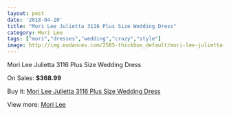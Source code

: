 ```yaml
---
layout: post
date: '2018-04-20'
title: "Mori Lee Julietta 3116 Plus Size Wedding Dress"
category: Mori Lee
tags: ["mori","dresses","wedding","crazy","style"]
image: http://img.eudances.com/2585-thickbox_default/mori-lee-julietta-3116-plus-size-wedding-dress.jpg
---
```

Mori Lee Julietta 3116 Plus Size Wedding Dress

On Sales: **$368.99**
<a href="https://www.eudances.com/en/mori-lee/862-mori-lee-julietta-3116-plus-size-wedding-dress.html"><amp-img layout="responsive" width="600" height="600" src="//img.eudances.com/2585-thickbox_default/mori-lee-julietta-3116-plus-size-wedding-dress.jpg" alt="Mori Lee Julietta 3116 Plus Size Wedding Dress 0" /></a>
<a href="https://www.eudances.com/en/mori-lee/862-mori-lee-julietta-3116-plus-size-wedding-dress.html"><amp-img layout="responsive" width="600" height="600" src="//img.eudances.com/2587-thickbox_default/mori-lee-julietta-3116-plus-size-wedding-dress.jpg" alt="Mori Lee Julietta 3116 Plus Size Wedding Dress 1" /></a>
<a href="https://www.eudances.com/en/mori-lee/862-mori-lee-julietta-3116-plus-size-wedding-dress.html"><amp-img layout="responsive" width="600" height="600" src="//img.eudances.com/2586-thickbox_default/mori-lee-julietta-3116-plus-size-wedding-dress.jpg" alt="Mori Lee Julietta 3116 Plus Size Wedding Dress 2" /></a>

Buy it: [Mori Lee Julietta 3116 Plus Size Wedding Dress](https://www.eudances.com/en/mori-lee/862-mori-lee-julietta-3116-plus-size-wedding-dress.html "Mori Lee Julietta 3116 Plus Size Wedding Dress")

View more: [Mori Lee](https://www.eudances.com/en/9-mori-lee "Mori Lee")